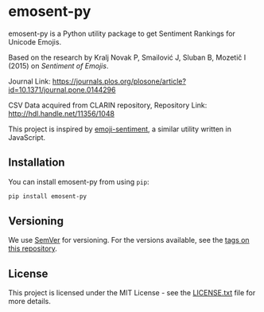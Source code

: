 # emosent-py

emosent-py is a Python utility package to get Sentiment Rankings for Unicode Emojis. 

Based on the research by Kralj Novak P, Smailović J, Sluban B, Mozetič I
(2015) on _Sentiment of Emojis_.

Journal Link:
https://journals.plos.org/plosone/article?id=10.1371/journal.pone.0144296

CSV Data acquired from CLARIN repository,
Repository Link: http://hdl.handle.net/11356/1048

This project is inspired by [emoji-sentiment](https://github.com/dematerializer/emoji-sentiment), a similar utility written in JavaScript.


## Installation

You can install emosent-py from using `pip`:
```bash
pip install emosent-py
```


## Versioning

We use [SemVer](http://semver.org/) for versioning. For the versions available, see the [tags on this repository](https://github.com/FintelLabs/emosent-py/tags). 

## License

This project is licensed under the MIT License - see the [LICENSE.txt](LICENSE.txt) file for more details.